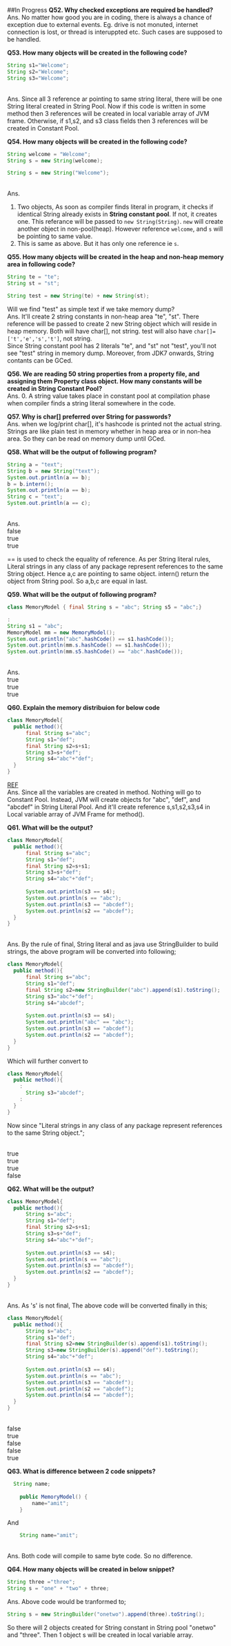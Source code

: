##In Progress
**Q52. Why checked exceptions are required be handled?**
<br />Ans. No matter how good you are in coding, there is always a chance of exception due to external events. Eg. drive is not monuted, internet connection is lost, or thread is interuppted etc. Such cases are supposed to be handled.

**Q53. How many objects will be created in the following code?**

```java
String s1="Welcome";  
String s2="Welcome";  
String s3="Welcome";  
```
<br />Ans. Since all 3 reference ar pointing to same string literal, there will be one String literal created in String Pool. Now if this code is written in some method then 3 references will be created in local variable array of JVM frame. Otherwise, if s1,s2, and s3 class fields then 3 references will be created in Constant Pool.

**Q54. How many objects will be created in the following code?**
```java
String welcome = "Welcome";
String s = new String(welcome);
```

```java
String s = new String("Welcome");
```
<br />Ans. 

1. Two objects, As soon as compiler finds literal in program, it checks if identical String already exists in **String constant pool**. If not, it creates one. This referance will be passed to `new String(String)`. `new` will create another object in non-pool(heap). However reference `welcome`, and `s` will be pointing to same value.
2. This is same as above. But it has only one reference ie `s`.

**Q55. How many objects will be created in the heap and non-heap memory area in following code?**
```java
String te = "te";
String st = "st";

String test = new String(te) + new String(st);
```
Will we find "test" as simple text if we take memory dump?
<br />Ans. It'll create 2 string constants in non-heap area "te", "st". There reference will be passed to create 2 new String object which will reside in heap memory. Both will have char[], not string. test will also have `char[]=['t','e','s','t']`, not string.
<br/>Since String constant pool has 2 literals "te", and "st" not "test", you'll not see "test" string in memory dump. Moreover, from JDK7 onwards, String contants can be GCed.


**Q56. We are reading 50 string properties from a property file, and assigning them Property class object. How many constants will be created in String Constant Pool?**
<br />Ans. 0. A string value takes place in constant pool at compilation phase when compiler finds a string literal somewhere in the code.

**Q57. Why is char[] preferred over String for passwords?**
<br />Ans. when we log/print char[], it's hashcode is printed not the actual string.
<br />Strings are like plain test in memory whether in heap area or in non-hea area. So they can be read on memory dump until GCed.

**Q58. What will be the output of following program?**
```java
String a = "text";
String b = new String("text");
System.out.println(a == b);
b = b.intern();
System.out.println(a == b);
String c = "text";
System.out.println(a == c);
```
<br/>Ans.
<br/>false
<br/>true
<br/>true

== is used to check the equality of reference. As per String literal rules, Literal strings in any class of any package represent references to the same String object. Hence a,c are pointing to same object. intern() return the object from String pool. So a,b,c are equal in last.

**Q59. What will be the output of following program?**
```java
class MemoryModel { final String s = "abc"; String s5 = "abc";}

:
String s1 = "abc";
MemoryModel mm = new MemoryModel(); 
System.out.println("abc".hashCode() == s1.hashCode());
System.out.println(mm.s.hashCode() == s1.hashCode());
System.out.println(mm.s5.hashCode() == "abc".hashCode());
```
<br/>Ans.
<br/>true
<br/>true
<br/>true

**Q60. Explain the memory distribuion for below code**
```java
class MemoryModel{
  public method(){
      final String s="abc";
      String s1="def";
      final String s2=s+s1;
      String s3=s+"def";
      String s4="abc"+"def";
  }
}
```
[REF](http://stackoverflow.com/a/39687313/453767)
<br/>Ans. Since all the variables are created in method. Nothing will go to Constant Pool. Instead, JVM will create objects for "abc", "def", and "abcdef" in String Literal Pool. And it'll create reference s,s1,s2,s3,s4 in Local variable array of JVM Frame for method(). 


**Q61. What will be the output?**
```java
class MemoryModel{
  public method(){
      final String s="abc";
      String s1="def";
      final String s2=s+s1;
      String s3=s+"def";
      String s4="abc"+"def";
      
      System.out.println(s3 == s4);
      System.out.println(s == "abc");
      System.out.println(s3 == "abcdef");
      System.out.println(s2 == "abcdef");
  }
}
```
<br/>Ans. By the rule of final, String literal and as java use StringBuilder to build strings, the above program will be converted into following;
```java
class MemoryModel{
  public method(){
      final String s="abc";
      String s1="def";
      final String s2=new StringBuilder("abc").append(s1).toString();
      String s3="abc"+"def";
      String s4="abcdef";
      
      System.out.println(s3 == s4);
      System.out.println("abc" == "abc");
      System.out.println(s3 == "abcdef");
      System.out.println(s2 == "abcdef");
  }
}
```
Which will further convert to
```java
class MemoryModel{
  public method(){
    :
      String s3="abcdef";
    :
  }
}
```
Now since "Literal strings in any class of any package represent references to the same String object.";

<br/>true
<br/>true
<br/>true
<br/>false


**Q62. What will be the output?**
```java
class MemoryModel{
  public method(){
      String s="abc";
      String s1="def";
      final String s2=s+s1;
      String s3=s+"def";
      String s4="abc"+"def";
      
      System.out.println(s3 == s4);
      System.out.println(s == "abc");
      System.out.println(s3 == "abcdef");
      System.out.println(s2 == "abcdef");
  }
}
```
<br/>Ans. As 's' is not final, The above code will be converted finally in this;
```java
class MemoryModel{
  public method(){
      String s="abc";
      String s1="def";
      final String s2=new StringBuilder(s).append(s1).toString();
      String s3=new StringBuilder(s).append("def").toString();
      String s4="abc"+"def";
      
      System.out.println(s3 == s4);
      System.out.println(s == "abc");
      System.out.println(s3 == "abcdef");
      System.out.println(s2 == "abcdef");
      System.out.println(s4 == "abcdef");
  }
}
```

<br/>false
<br/>true
<br/>false
<br/>false
<br/>true

**Q63. What is difference between 2 code snippets?**
```java
  String name;
    
    public MemoryModel() {
		name="amit";
	}
```
And 
```java
	String name="amit";
```
<br/>Ans. Both code will compile to same byte code. So no difference.

**Q64. How many objects will be created in below snippet?**
```java
String three ="three";
String s = "one" + "two" + three;
```
Ans. Above code would be tranformed to;
```java
String s = new StringBuilder("onetwo").append(three).toString();
```
So there will 2 objects created for String constant in String pool "onetwo" and "three". Then 1 object s will be created in local variable array.

